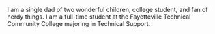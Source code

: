 I am a single dad of two wonderful children, college student, and fan of nerdy things. I am a  full-time student at the Fayetteville Technical Community College  majoring in Technical Support.
